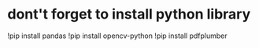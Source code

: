 # dont't forget to install python library

!pip install pandas 
!pip install opencv-python
!pip install pdfplumber

